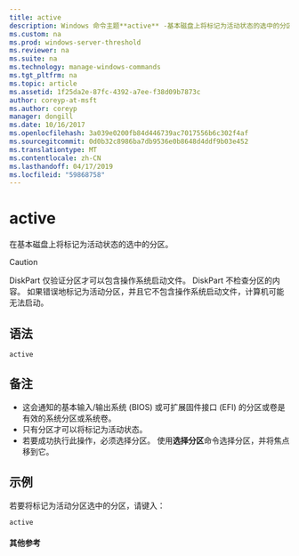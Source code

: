 ```yaml
---
title: active
description: Windows 命令主题**active** -基本磁盘上将标记为活动状态的选中的分区。
ms.custom: na
ms.prod: windows-server-threshold
ms.reviewer: na
ms.suite: na
ms.technology: manage-windows-commands
ms.tgt_pltfrm: na
ms.topic: article
ms.assetid: 1f25da2e-87fc-4392-a7ee-f38d09b7873c
author: coreyp-at-msft
ms.author: coreyp
manager: dongill
ms.date: 10/16/2017
ms.openlocfilehash: 3a039e0200fb84d446739ac7017556b6c302f4af
ms.sourcegitcommit: 0d0b32c8986ba7db9536e0b8648d4ddf9b03e452
ms.translationtype: MT
ms.contentlocale: zh-CN
ms.lasthandoff: 04/17/2019
ms.locfileid: "59868758"
---
```

# <a name="active"></a>active



在基本磁盘上将标记为活动状态的选中的分区。

> [!CAUTION]
> DiskPart 仅验证分区才可以包含操作系统启动文件。 DiskPart 不检查分区的内容。 如果错误地标记为活动分区，并且它不包含操作系统启动文件，计算机可能无法启动。

## <a name="syntax"></a>语法

```
active
```

## <a name="remarks"></a>备注

-   这会通知的基本输入/输出系统 (BIOS) 或可扩展固件接口 (EFI) 的分区或卷是有效的系统分区或系统卷。
-   只有分区才可以将标记为活动状态。
-   若要成功执行此操作，必须选择分区。 使用**选择分区**命令选择分区，并将焦点移到它。

## <a name="BKMK_examples"></a>示例

若要将标记为活动分区选中的分区，请键入：
```
active
```

#### <a name="additional-references"></a>其他参考

